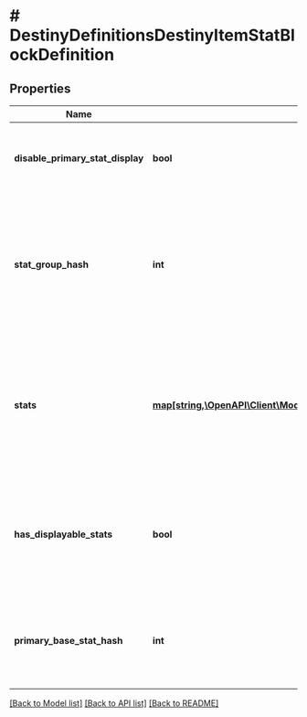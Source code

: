 # # DestinyDefinitionsDestinyItemStatBlockDefinition

## Properties

Name | Type | Description | Notes
------------ | ------------- | ------------- | -------------
**disable_primary_stat_display** | **bool** | If true, the game won&#39;t show the \&quot;primary\&quot; stat on this item when you inspect it.  NOTE: This is being manually mapped, because I happen to want it in a block that isn&#39;t going to directly create this derivative block. | [optional]
**stat_group_hash** | **int** | If the item&#39;s stats are meant to be modified by a DestinyStatGroupDefinition, this will be the identifier for that definition.  If you are using live data or precomputed stats data on the DestinyInventoryItemDefinition.stats.stats property, you don&#39;t have to worry about statGroupHash and how it alters stats: the already altered stats are provided to you. But if you want to see how the sausage gets made, or perform computations yourself, this is valuable information. | [optional]
**stats** | [**map[string,\OpenAPI\Client\Model\DestinyDefinitionsDestinyInventoryItemStatDefinition]**](DestinyDefinitionsDestinyInventoryItemStatDefinition.md) | If you are looking for precomputed values for the stats on a weapon, this is where they are stored. Technically these are the \&quot;Display\&quot; stat values. Please see DestinyStatsDefinition for what Display Stat Values means, it&#39;s a very long story... but essentially these are the closest values BNet can get to the item stats that you see in-game.  These stats are keyed by the DestinyStatDefinition&#39;s hash identifier for the stat that&#39;s found on the item. | [optional]
**has_displayable_stats** | **bool** | A quick and lazy way to determine whether any stat other than the \&quot;primary\&quot; stat is actually visible on the item. Items often have stats that we return in case people find them useful, but they&#39;re not part of the \&quot;Stat Group\&quot; and thus we wouldn&#39;t display them in our UI. If this is False, then we&#39;re not going to display any of these stats other than the primary one. | [optional]
**primary_base_stat_hash** | **int** | This stat is determined to be the \&quot;primary\&quot; stat, and can be looked up in the stats or any other stat collection related to the item.  Use this hash to look up the stat&#39;s value using DestinyInventoryItemDefinition.stats.stats, and the renderable data for the primary stat in the related DestinyStatDefinition. | [optional]

[[Back to Model list]](../../README.md#models) [[Back to API list]](../../README.md#endpoints) [[Back to README]](../../README.md)
